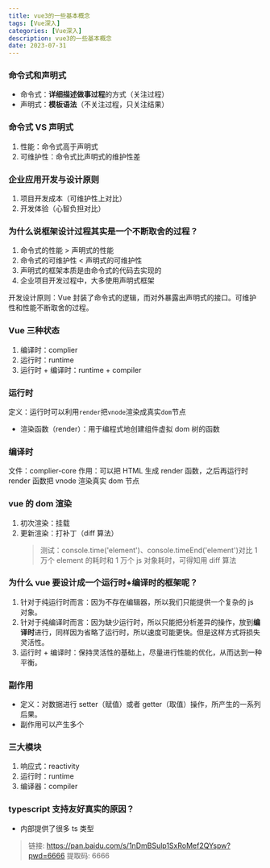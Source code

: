 ```yaml
---
title: vue3的一些基本概念
tags: [Vue深入]
categories: [Vue深入]
description: vue3的一些基本概念
date: 2023-07-31
---
```


### 命令式和声明式

- 命令式：**详细描述做事过程**的方式（关注过程）
- 声明式：**模板语法**（不关注过程，只关注结果）

### 命令式 VS 声明式

1. 性能：命令式高于声明式
2. 可维护性：命令式比声明式的维护性差

### 企业应用开发与设计原则

1. 项目开发成本（可维护性上对比）
2. 开发体验（心智负担对比）

### 为什么说框架设计过程其实是一个不断取舍的过程？

1. 命令式的性能 > 声明式的性能
2. 命令式的可维护性 < 声明式的可维护性
3. 声明式的框架本质是由命令式的代码去实现的
4. 企业项目开发过程中，大多使用声明式框架

开发设计原则：Vue 封装了命令式的逻辑，而对外暴露出声明式的接口。可维护性和性能不断取舍的过程。

### Vue 三种状态

1. 编译时：complier
2. 运行时：runtime
3. 运行时 + 编译时：runtime + compiler

### 运行时

定义：运行时可以利用`render`把`vnode`渲染成真实`dom`节点

- 渲染函数（render）：用于编程式地创建组件虚拟 dom 树的函数

### 编译时

文件：complier-core
作用：可以把 HTML 生成 render 函数，之后再运行时 render 函数把 vnode 渲染真实 dom 节点

### vue 的 dom 渲染

1. 初次渲染：挂载
2. 更新渲染：打补丁（diff 算法）
   > 测试：console.time('element')、console.timeEnd('element')对比 1 万个 element 的耗时和 1 万个 js 对象耗时，可得知用 diff 算法

### 为什么 vue 要设计成一个运行时+编译时的框架呢？

1. 针对于纯运行时而言：因为不存在编辑器，所以我们只能提供一个复杂的 js 对象。
2. 针对于纯编译时而言：因为缺少运行时，所以只能把分析差异的操作，放到**编译时**进行，同样因为省略了运行时，所以速度可能更快。但是这样方式将损失灵活性。
3. 运行时 + 编译时：保持灵活性的基础上，尽量进行性能的优化，从而达到一种平衡。

### 副作用

- 定义：对数据进行 setter（赋值）或者 getter（取值）操作，所产生的一系列后果。
- 副作用可以产生多个

### 三大模块

1. 响应式：reactivity
2. 运行时：runtime
3. 编译器：compiler

### typescript 支持友好真实的原因？

- 内部提供了很多 ts 类型

> 链接: https://pan.baidu.com/s/1nDmBSulp1SxRoMef2QYspw?pwd=6666 提取码: 6666
